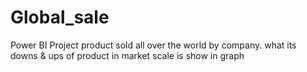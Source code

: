# Global_sale
Power BI Project
product sold all over the world by company. what its downs & ups of product in market scale is show in graph
